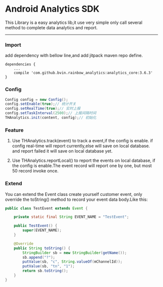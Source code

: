 # Android Analytics SDK
This Library is a easy analytics lib,it use very simple only call several method to complete data
analytics and report.

 --- 
 
 
### Import 
add dependency with bellow line,and add jitpack maven repo define.
```
dependencies {
    ...
    compile 'com.github.bvin.rainbow_analytics:analytics_core:3.6.3'
}
```
 

### Config
```java
Config config = new Config();
config.setEnable(true);// 统计开关
config.setRealTime(true);// 实时上报
config.setTaskInterval(2500);// 上报间隔时间
THAnalytics.init(content, config);// 初始化
```

### Feature
1. Use THAnalytics.track(event) to track a event,if the config is enable.
if config real-time will report currently,else will save on local database.
and report failed it will save on local database yet.
 
2. Use THAnalytics.reportLocal() to report the events on local database,
if the config is enable.The event record will report one by one, but most
50 record invoke once.

### Extend
You can extend the Event class create yourself customer event, only override the
 toString() method to record your event data body.Like this:
 
```java
public class TestEvent extends Event {

    private static final String EVENT_NAME = "TestEvent";

    public TestEvent() {
        super(EVENT_NAME);
    }

    @Override
    public String toString() {
        StringBuilder sb = new StringBuilder(getName());
        sb.append("?");
        putValue(sb, "c", String.valueOf(mChannelId));
        putValue(sb, "tn", "1");
        return sb.toString();
    }
}
```

